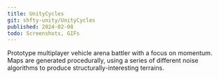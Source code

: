 ```yaml
---
title: UnityCycles
git: shfty-unity/UnityCycles
published: 2024-02-08
todo: Screenshots, GIFs
---
```


Prototype multiplayer vehicle arena battler with a focus on momentum.
Maps are generated procedurally, using a series of different noise algorithms to produce
structurally-interesting terrains.

